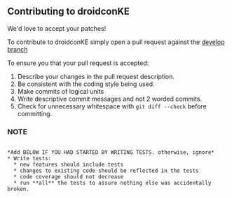 ## Contributing to droidconKE



We'd love to accept your patches! 

To contribute to droidconKE simply open a pull request against the [develop branch](https://github.com/droidconKE/droidconKE/tree/develop)



To ensure you that your pull request is accepted:

1. Describe your changes in the pull request description.
1. Be consistent with the coding style being used.
1. Make commits of logical units
1. Write descriptive commit messages and not 2 worded commits.
1. Check for unnecessary whitespace with `git diff --check` before committing.



### NOTE
```

*Add BELOW IF YOU HAD STARTED BY WRITING TESTS. otherwise, ignore*
* Write tests:
  * new features should include tests
  * changes to existing code should be reflected in the tests
  * code coverage should not decrease
  * run **all** the tests to assure nothing else was accidentally broken.
  
```
